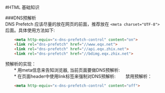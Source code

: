 #HTML 基础知识

###DNS预解析   
DNS Prefetch 应该尽量的放在网页的前面，推荐放在 ```<meta charset="UTF-8">``` 后面。具体使用方法如下:
```html
    <meta http-equiv="x-dns-prefetch-control" content="on">
    <link rel="dns-prefetch" href="//www.eqx.net">
    <link rel="dns-prefetch" href="//api.eqx.zhix.net">
    <link rel="dns-prefetch" href="//bdimg.eqx.zhix.net">
```
预解析的实现：    
　　*  用meta信息来告知浏览器, 当前页面要做DNS预解析:<meta http-equiv="x-dns-prefetch-control" content="on" />   
　　* 在页面header中使用link标签来强制对DNS预解析: <link rel="dns-prefetch" href="http://bdimg.share.baidu.com" />
　　禁用预解析：
```html
    <meta http-equiv="x-dns-prefetch-control" content="off">
```
